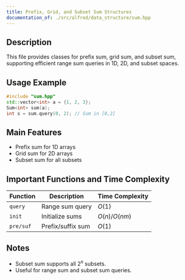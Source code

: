```yaml
---
title: Prefix, Grid, and Subset Sum Structures
documentation_of: ./src/alfred/data_structure/sum.hpp
---
```


## Description

This file provides classes for prefix sum, grid sum, and subset sum, supporting efficient range sum queries in 1D, 2D, and subset spaces.

## Usage Example

```cpp
#include "sum.hpp"
std::vector<int> a = {1, 2, 3};
Sum<int> sum(a);
int s = sum.query(0, 2); // Sum in [0,2]
```

## Main Features
- Prefix sum for 1D arrays
- Grid sum for 2D arrays
- Subset sum for all subsets

## Important Functions and Time Complexity

| Function  | Description       | Time Complexity |
| --------- | ----------------- | --------------- |
| `query`   | Range sum query   | $O(1)$          |
| `init`    | Initialize sums   | $O(n)$/$O(nm)$  |
| `pre/suf` | Prefix/suffix sum | $O(1)$          |

## Notes
- Subset sum supports all $2^n$ subsets.
- Useful for range sum and subset sum queries.

